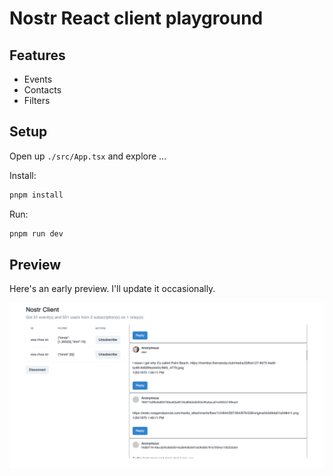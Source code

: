 # Nostr React client playground

## Features

- Events
- Contacts
- Filters

## Setup

Open up `./src/App.tsx` and explore ...

Install:

```bash
pnpm install
```

Run:

```bash
pnpm run dev
```

## Preview

Here's an early preview. I'll update it occasionally.

![Preview](./preview.png)
